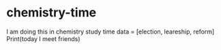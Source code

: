 # chemistry-time
I am doing this in chemistry study time
data = [election, leareship, reform] 
Print(today I meet friends)
